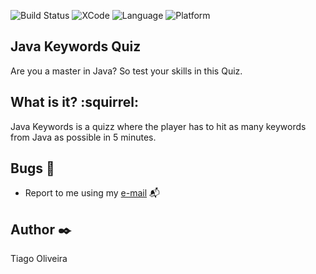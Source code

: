 ![Build Status](https://img.shields.io/badge/build-passing-brightgreen.svg)
![XCode](https://img.shields.io/badge/XCode-10.3-inactive.svg) ![Language](https://img.shields.io/badge/Language-Swift5.0-inactive.svg) ![Platform](https://img.shields.io/badge/Platform-iOS-inactive.svg) 

## Java Keywords Quiz
Are you a master in Java? So test your skills in this Quiz.

## What is it? :squirrel:
Java Keywords is a quizz where the player has to hit as many keywords from Java as possible in 5 minutes.

## Bugs :bug:
- Report to me using my [e-mail](tiago_fernandes89@hotmail.com) :mailbox_with_mail:

## Author :black_nib:
Tiago Oliveira
